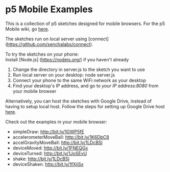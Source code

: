 <h1>p5 Mobile Examples</h1>

This is a collection of p5 sketches designed for mobile browsers. For the p5 Mobile wiki, go [here](https://github.com/OhJia/p5Mobile). 

The sketches run on local server using [connect] (https://github.com/senchalabs/connect). 

To try the sketches on your phone: </br>
Install [Node.js] (https://nodejs.org/) if you haven't already </br>
1. Change the directory in server.js to the sketch you want to use</br>
2. Run local server on your desktop: node server.js</br>
3. Connect your phone to the same WiFi network as your desktop</br>
4. Find your desktop's IP address, and go to <i>your IP address:8080</i> from your mobile browser</br>

Alternatively, you can host the sketches with Google Drive, instead of having to setup local host. Follow the steps for setting up Google Drive host [here](https://github.com/OhJia/p5Mobile/wiki/Workflows). 

Check out the examples in your mobile browser:

- simpleDraw: http://bit.ly/1GWP5fE
- accelerometerMoveBall: http://bit.ly/1K6DbC8
- accelGravityMoveBall: http://bit.ly/1LDcBSj
- deviceMoved: http://bit.ly/1FNEQGx
- deviceTurned: http://bit.ly/1JoSEvU
- shake: http://bit.ly/1LDcBSj
- deviceShaken: http://bit.ly/1fXjiSx


